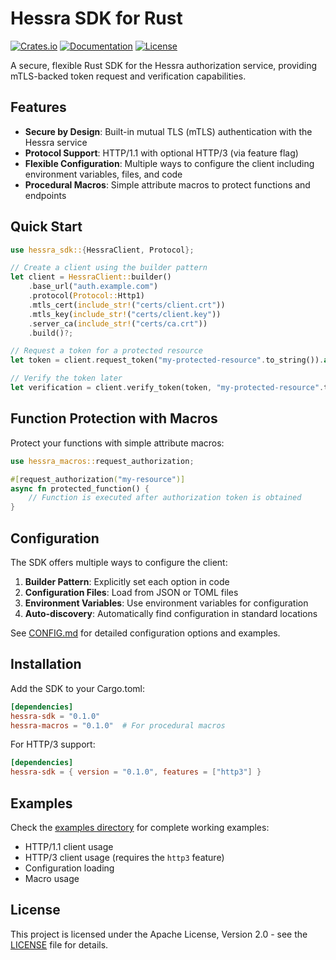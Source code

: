 # Hessra SDK for Rust

[![Crates.io](https://img.shields.io/crates/v/hessra-sdk.svg)](https://crates.io/crates/hessra-sdk)
[![Documentation](https://docs.rs/hessra-sdk/badge.svg)](https://docs.rs/hessra-sdk)
[![License](https://img.shields.io/crates/l/hessra-sdk.svg)](https://github.com/Hessra-Labs/hessra-sdk.rs/blob/main/LICENSE)

A secure, flexible Rust SDK for the Hessra authorization service, providing mTLS-backed token request and verification capabilities.

## Features

- **Secure by Design**: Built-in mutual TLS (mTLS) authentication with the Hessra service
- **Protocol Support**: HTTP/1.1 with optional HTTP/3 (via feature flag)
- **Flexible Configuration**: Multiple ways to configure the client including environment variables, files, and code
- **Procedural Macros**: Simple attribute macros to protect functions and endpoints

## Quick Start

```rust
use hessra_sdk::{HessraClient, Protocol};

// Create a client using the builder pattern
let client = HessraClient::builder()
    .base_url("auth.example.com")
    .protocol(Protocol::Http1)
    .mtls_cert(include_str!("certs/client.crt"))
    .mtls_key(include_str!("certs/client.key"))
    .server_ca(include_str!("certs/ca.crt"))
    .build()?;

// Request a token for a protected resource
let token = client.request_token("my-protected-resource".to_string()).await?;

// Verify the token later
let verification = client.verify_token(token, "my-protected-resource".to_string()).await?;
```

## Function Protection with Macros

Protect your functions with simple attribute macros:

```rust
use hessra_macros::request_authorization;

#[request_authorization("my-resource")]
async fn protected_function() {
    // Function is executed after authorization token is obtained
}
```

## Configuration

The SDK offers multiple ways to configure the client:

1. **Builder Pattern**: Explicitly set each option in code
2. **Configuration Files**: Load from JSON or TOML files
3. **Environment Variables**: Use environment variables for configuration
4. **Auto-discovery**: Automatically find configuration in standard locations

See [CONFIG.md](CONFIG.md) for detailed configuration options and examples.

## Installation

Add the SDK to your Cargo.toml:

```toml
[dependencies]
hessra-sdk = "0.1.0"
hessra-macros = "0.1.0"  # For procedural macros
```

For HTTP/3 support:

```toml
[dependencies]
hessra-sdk = { version = "0.1.0", features = ["http3"] }
```

## Examples

Check the [examples directory](examples/) for complete working examples:

- HTTP/1.1 client usage
- HTTP/3 client usage (requires the `http3` feature)
- Configuration loading
- Macro usage

## License

This project is licensed under the Apache License, Version 2.0 - see the [LICENSE](LICENSE) file for details.
